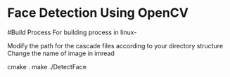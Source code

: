 # Face Detection Using OpenCV

#Build Process
For building process in linux-

Modify the path for the cascade files according to your directory structure
Change the name of image in imread

cmake .
make
./DetectFace



